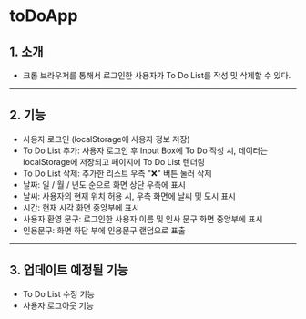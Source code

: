 toDoApp
===========
## 1. 소개
- 크롬 브라우저를 통해서 로그인한 사용자가 To Do List를 작성 및 삭제할 수 있다.

-----
## 2. 기능
- 사용자 로그인 (localStorage에 사용자 정보 저장)
- To Do List 추가: 사용자 로그인 후 Input Box에 To Do 작성 시, 데이터는 localStorage에 저장되고 페이지에 To Do List 렌더링
- To Do List 삭제: 추가한 리스트 우측 "❌" 버튼 눌러 삭제
- 날짜: 일 / 월 / 년도 순으로 화면 상단 우측에 표시
- 날씨: 사용자의 현재 위치 허용 시, 우측 화면에 날씨 및 도시 표시 
- 시간: 현재 시각 화면 중앙부에 표시
- 사용자 환영 문구: 로그인한 사용자 이름 및 인사 문구 화면 중앙부에 표시
- 인용문구: 화면 하단 부에 인용문구 랜덤으로 표출
-----
## 3. 업데이트 예정될 기능
- To Do List 수정 기능
- 사용자 로그아웃 기능